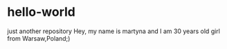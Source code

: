 # hello-world
just another repository
Hey, my name is martyna and I am 30 years old girl from Warsaw,Poland;)
